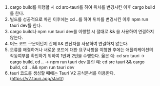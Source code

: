 1. cargo build를 이행할 시 cd src-tauri를 하여 위치를 변경시킨 이후 cargo build를 한다.
2. 빌드를 성공적으로 마친 이후에는 cd ..를 하여 위치를 변경시킨 이후 npm run tauri dev를 한다.
3. cargo build나 npm run tauri dev를 이행할 시 절대로 && 을 사용하여 연결하지 않는다.
4. 어느 코드 구문이던지 간에 && 연산자를 사용하여 연결하지 않는다.
5. 오류를 해결하거나 새로운 코드에 대한 요구사항을 이행한 후에는 애플리케이션의 작동여부를 확인하기 위하여 1번과 2번을 수행한다.
옳은 예: cd src tauri -> cargo build, cd .. -> npm run tauri dev
틀린 예: cd src tauri && cargo build, cd .. && npm run tauri dev
6. tauri 코드를 생성할 때에는 Tauri V2 공식문서를 이용한다. (https://v2.tauri.app/start/)